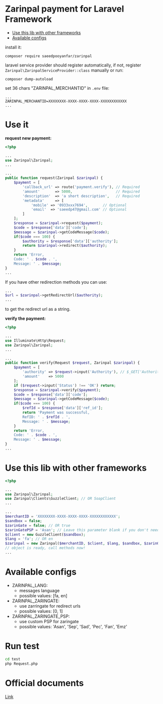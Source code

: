 # **Zarinpal payment for Laravel Framework**

- [Use this lib with other frameworks](#use-this-lib-with-other-frameworks)<br>
- [Available configs](#available-configs)<br>

install it:

```shell
composer require saeedpooyanfar/zarinpal
```

laravel service provider should register automatically, if not, register `Zarinpal\ZarinpalServiceProvider::class` manually or run:

```shell
composer dump-autoload
``` 

set 36 chars "ZARINPAL_MERCHANTID" in `.env` file:

```
...
ZARINPAL_MERCHANTID=XXXXXXXX-XXXX-XXXX-XXXX-XXXXXXXXXXXX
...
```

# **Use it**

**request new payment:**

```php
<?php

...
use Zarinpal\Zarinpal;
...

...
public function request(Zarinpal $zarinpal) {
    $payment = [
        'callback_url' => route('payment.verify'), // Required
        'amount'       => 5000,                    // Required
        'description'  => 'a short description',   // Required
        'metadata'     => [
            'mobile' => '0933xxx7694',       // Optional
            'email'  => 'saeedp47@gmail.com' // Optional
        ]
    ];
    $response = $zarinpal->request($payment);
    $code = $response['data']['code'];
    $message = $zarinpal->getCodeMessage($code);
    if($code === 100) {
        $authority = $response['data']['authority'];
        return $zarinpal->redirect($authority);
    }
    return 'Error,
    Code: ' . $code . ',
    Message: ' . $message;
}
...
```

If you have other redirection methods you can use:

```php
...
$url = $zarinpal->getRedirectUrl($authority);
...
```

to get the redirect url as a string.


**verify the payment:**

```php
<?php

...
use Illuminate\Http\Request;
use Zarinpal\Zarinpal;
...

...
public function verify(Request $request, Zarinpal $zarinpal) {
    $payment = [
        'authority' => $request->input('Authority'), // $_GET['Authority']
        'amount'    => 5000
    ];
    if ($request->input('Status') !== 'OK') return;
    $response = $zarinpal->verify($payment);
    $code = $response['data']['code'];
    $message = $zarinpal->getCodeMessage($code);
    if($code === 100) {
        $refId = $response['data']['ref_id'];
        return 'Payment was successful,
        RefID: ' . $refId . ',
        Message: ' . $message;
    }
    return 'Error,
    Code: ' . $code . ',
    Message: ' . $message;
}
...
```

# **Use this lib with other frameworks**

```php
<?php

...
use Zarinpal\Zarinpal;
use Zarinpal\Clients\GuzzleClient; // OR SoapClient
...

...
$merchantID = 'XXXXXXXX-XXXX-XXXX-XXXX-XXXXXXXXXXXX';
$sandbox = false;
$zarinGate = false; // OR true
$zarinGatePSP = 'Asan'; // Leave this parameter blank if you don't need a custom PSP zaringate.
$client = new GuzzleClient($sandbox);
$lang = 'fa'; // OR en
$zarinpal = new Zarinpal($merchantID, $client, $lang, $sandbox, $zarinGate, $zarinGatePSP);
// object is ready, call methods now!
...
```

# **Available configs**

* ZARINPAL_LANG:
    * messages language
    * possible values: [fa, en]
* ZARINPAL_ZARINGATE:
    * use zarringate for redirect urls
    * possible values: [0, 1]
* ZARINPAL_ZARINGATE_PSP:
    * use custom PSP for zaringate 
    * possible values: 'Asan', 'Sep', 'Sad', 'Pec', 'Fan', 'Emz'
    
# **Run test**

```bash
cd test
php Request.php
```

# **Official documents**

[Link](https://next.zarinpal.com/paymentGateway/)

